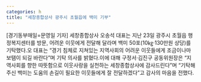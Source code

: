 ```yaml
---
categories: h
title: "세창종합상사 광주시 초월읍에 백미 기부"
---
```

[경기동부매일=문영일 기자] 세창종합상사 오송석 대표는 지난 23일 광주시 초월읍 행정복지센터를 방문, 어려운 이웃에게 전달해 달라며 백미 50포(10㎏‧130만원 상당)를 기탁했다.오 대표는 “경기 침체로 지쳐있는 지역사회의 어려운 이웃들에게 조금이나마 보탬이 되길 바란다”며 기탁 의사를 밝혔다.이에 대해 구정서‧김진구 공동위원장은 “지역사회를 향한 따뜻함으로 이웃사랑을 실천하는 세창종합상사에 감사드린다”며 “기탁해 주신 백미는 도움의 손길이 필요한 이웃들에게 잘 전달하겠다”고 감사의 마음을 전했다.